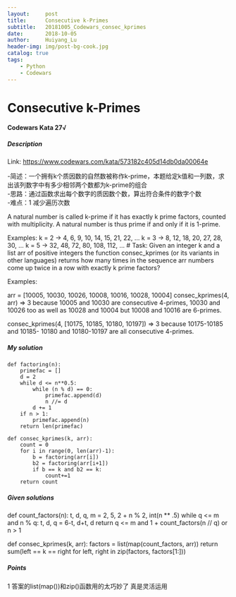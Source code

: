 ```yaml
---
layout:     post
title:      Consecutive k-Primes
subtitle:   20181005_Codewars_consec_kprimes
date:       2018-10-05
author:     Huiyang_Lu
header-img: img/post-bg-cook.jpg
catalog: true
tags:
    - Python
    - Codewars
---
```

# Consecutive k-Primes
#### Codewars Kata 27√
##### Description
Link: https://www.codewars.com/kata/573182c405d14db0da00064e  
  
-简述：一个拥有k个质因数的自然数被称作k-prime，本题给定k值和一列数，求出该列数字中有多少相邻两个数都为k-prime的组合  
-思路：通过函数求出每个数字的质因数个数，算出符合条件的数字个数  
-难点：1 减少遍历次数  
  
A natural number is called k-prime if it has exactly k prime factors, counted with multiplicity. A natural number is thus prime if and only if it is 1-prime.

Examples:
k = 2 -> 4, 6, 9, 10, 14, 15, 21, 22, …
k = 3 -> 8, 12, 18, 20, 27, 28, 30, …
k = 5 -> 32, 48, 72, 80, 108, 112, …
	# Task: Given an integer k and a list arr of positive integers the function consec_kprimes (or its variants in other languages) returns how many times in the sequence arr numbers come up twice in a row with exactly k prime factors?

Examples:

arr = [10005, 10030, 10026, 10008, 10016, 10028, 10004]
consec_kprimes(4, arr) => 3 because 10005 and 10030 are consecutive 4-primes, 10030 and 10026 too as well as 10028 and 10004 but 10008 and 10016 are 6-primes.

consec_kprimes(4, [10175, 10185, 10180, 10197]) => 3 because 10175-10185 and 10185- 10180 and 10180-10197 are all consecutive 4-primes.

##### My solution
    def factoring(n):
        primefac = []
        d = 2
        while d <= n**0.5:
            while (n % d) == 0:
                primefac.append(d)
                n //= d
            d += 1
        if n > 1:
            primefac.append(n)
        return len(primefac)

    def consec_kprimes(k, arr):
        count = 0
        for i in range(0, len(arr)-1):
            b = factoring(arr[i])
            b2 = factoring(arr[i+1])
            if b == k and b2 == k:
                count+=1
        return count     

##### Given solutions
def count_factors(n):
    t, d, q, m = 2, 5, 2 + n % 2, int(n ** .5)
    while q <= m and n % q:
        t, d, q = 6-t, d+t, d
    return q <= m and 1 + count_factors(n // q) or n > 1

def consec_kprimes(k, arr):
    factors = list(map(count_factors, arr))
    return sum(left == k == right for left, right in zip(factors, factors[1:]))

##### Points
1 答案的list(map())和zip()函数用的太巧妙了 真是灵活运用  